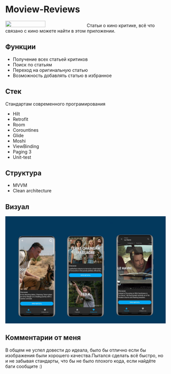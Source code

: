 # Moview-Reviews
<img src="https://github.com/Maandraj/MovieReview/blob/master/Images/icon_preview.svg" width=50% height=50%>
Статьи о кино критике, всё что связано с кино можете найти в этом приложении.


## Функции
- Получение всех статьей критиков
- Поиск по статьям
- Переход на оригинальную статью
- Возможность добавлять статью в избранное

## Стек
Стандартам современного програмирования
- Hilt
- Retrofit
- Room
- Corountines
- Glide
- Moshi
- ViewBinding
- Paging 3
- Unit-test
## Структура
- MVVM
- Clean architecture


## Визуал
![Preview](https://github.com/Maandraj/Movie-Review/blob/master/Images/preview.jpeg)

## Комментарии от меня
В общем не успел довести до идеала, было бы отлично если бы изображения были хорошего качества.Пытался сделать всё быстро, но и не забывая стандарты, что бы не было плохого кода, если найдёте баги сообщите :)
